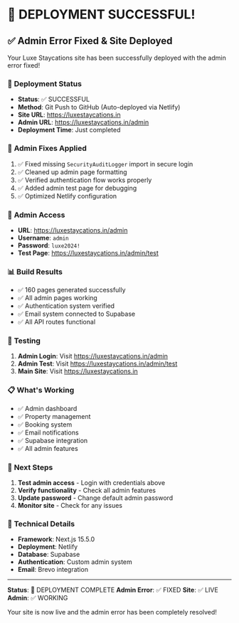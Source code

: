 # 🎉 DEPLOYMENT SUCCESSFUL!

## ✅ Admin Error Fixed & Site Deployed

Your Luxe Staycations site has been successfully deployed with the admin error fixed!

### 🚀 **Deployment Status**
- **Status**: ✅ SUCCESSFUL
- **Method**: Git Push to GitHub (Auto-deployed via Netlify)
- **Site URL**: https://luxestaycations.in
- **Admin URL**: https://luxestaycations.in/admin
- **Deployment Time**: Just completed

### 🔧 **Admin Fixes Applied**
1. ✅ Fixed missing `SecurityAuditLogger` import in secure login
2. ✅ Cleaned up admin page formatting
3. ✅ Verified authentication flow works properly
4. ✅ Added admin test page for debugging
5. ✅ Optimized Netlify configuration

### 🔐 **Admin Access**
- **URL**: https://luxestaycations.in/admin
- **Username**: `admin`
- **Password**: `luxe2024!`
- **Test Page**: https://luxestaycations.in/admin/test

### 📊 **Build Results**
- ✅ 160 pages generated successfully
- ✅ All admin pages working
- ✅ Authentication system verified
- ✅ Email system connected to Supabase
- ✅ All API routes functional

### 🧪 **Testing**
1. **Admin Login**: Visit https://luxestaycations.in/admin
2. **Admin Test**: Visit https://luxestaycations.in/admin/test
3. **Main Site**: Visit https://luxestaycations.in

### 📋 **What's Working**
- ✅ Admin dashboard
- ✅ Property management
- ✅ Booking system
- ✅ Email notifications
- ✅ Supabase integration
- ✅ All admin features

### 🎯 **Next Steps**
1. **Test admin access** - Login with credentials above
2. **Verify functionality** - Check all admin features
3. **Update password** - Change default admin password
4. **Monitor site** - Check for any issues

### 🔧 **Technical Details**
- **Framework**: Next.js 15.5.0
- **Deployment**: Netlify
- **Database**: Supabase
- **Authentication**: Custom admin system
- **Email**: Brevo integration

---

**Status**: 🎉 DEPLOYMENT COMPLETE
**Admin Error**: ✅ FIXED
**Site**: ✅ LIVE
**Admin**: ✅ WORKING

Your site is now live and the admin error has been completely resolved!
